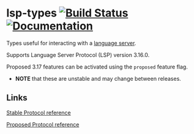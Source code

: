 # lsp-types [![Build Status](https://travis-ci.org/gluon-lang/lsp-types.svg?branch=master)](https://travis-ci.org/gluon-lang/lsp-types) [![Documentation](https://docs.rs/lsp-types/badge.svg)](https://docs.rs/crate/lsp-types)

Types useful for interacting with a [language server](https://code.visualstudio.com/blogs/2016/06/27/common-language-protocol).

Supports Language Server Protocol (LSP) version 3.16.0.

Proposed 3.17 features can be activated using the `proposed` feature flag.
- **NOTE** that these are unstable and may change between releases.

## Links

[Stable Protocol reference](https://github.com/microsoft/language-server-protocol/blob/gh-pages/_specifications/specification-3-16.md)

[Proposed Protocol reference](https://github.com/microsoft/language-server-protocol/blob/gh-pages/_specifications/lsp/3.17/specification.md)
